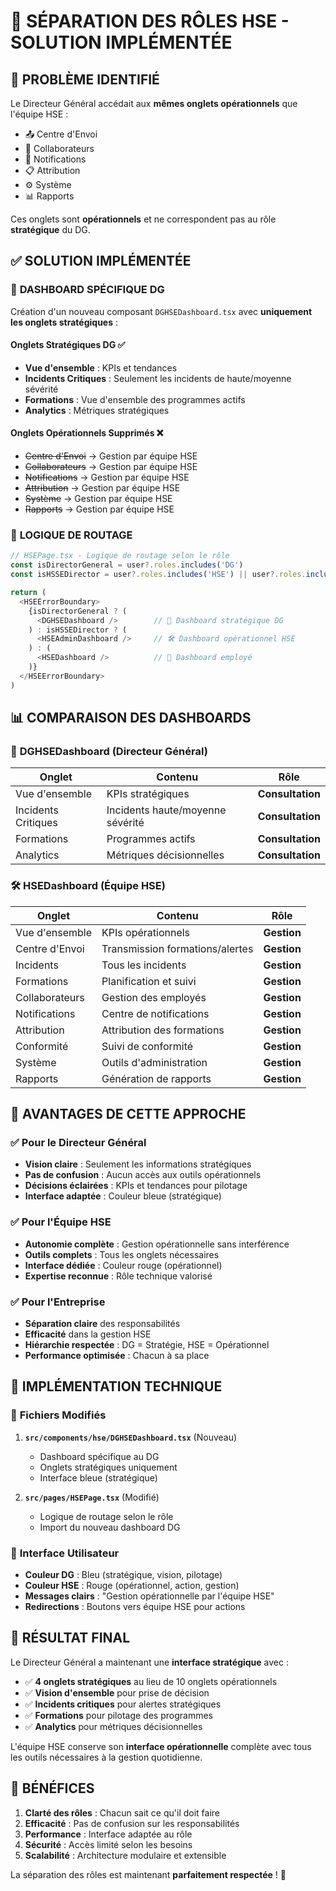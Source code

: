 # 🎯 SÉPARATION DES RÔLES HSE - SOLUTION IMPLÉMENTÉE

## 🚨 PROBLÈME IDENTIFIÉ

Le Directeur Général accédait aux **mêmes onglets opérationnels** que l'équipe HSE :
- 📤 Centre d'Envoi
- 👥 Collaborateurs  
- 🔔 Notifications
- 📋 Attribution
- ⚙️ Système
- 📊 Rapports

Ces onglets sont **opérationnels** et ne correspondent pas au rôle **stratégique** du DG.

## ✅ SOLUTION IMPLÉMENTÉE

### 🎯 **DASHBOARD SPÉCIFIQUE DG**

Création d'un nouveau composant `DGHSEDashboard.tsx` avec **uniquement les onglets stratégiques** :

#### **Onglets Stratégiques DG** ✅
- **Vue d'ensemble** : KPIs et tendances
- **Incidents Critiques** : Seulement les incidents de haute/moyenne sévérité
- **Formations** : Vue d'ensemble des programmes actifs
- **Analytics** : Métriques stratégiques

#### **Onglets Opérationnels Supprimés** ❌
- ~~Centre d'Envoi~~ → Gestion par équipe HSE
- ~~Collaborateurs~~ → Gestion par équipe HSE
- ~~Notifications~~ → Gestion par équipe HSE
- ~~Attribution~~ → Gestion par équipe HSE
- ~~Système~~ → Gestion par équipe HSE
- ~~Rapports~~ → Gestion par équipe HSE

### 🔄 **LOGIQUE DE ROUTAGE**

```typescript
// HSEPage.tsx - Logique de routage selon le rôle
const isDirectorGeneral = user?.roles.includes('DG')
const isHSSEDirector = user?.roles.includes('HSE') || user?.roles.includes('COMPLIANCE')

return (
  <HSEErrorBoundary>
    {isDirectorGeneral ? (
      <DGHSEDashboard />        // 👑 Dashboard stratégique DG
    ) : isHSSEDirector ? (
      <HSEAdminDashboard />     // 🛠️ Dashboard opérationnel HSE
    ) : (
      <HSEDashboard />          // 👥 Dashboard employé
    )}
  </HSEErrorBoundary>
)
```

## 📊 **COMPARAISON DES DASHBOARDS**

### 👑 **DGHSEDashboard** (Directeur Général)
| Onglet | Contenu | Rôle |
|--------|---------|------|
| Vue d'ensemble | KPIs stratégiques | **Consultation** |
| Incidents Critiques | Incidents haute/moyenne sévérité | **Consultation** |
| Formations | Programmes actifs | **Consultation** |
| Analytics | Métriques décisionnelles | **Consultation** |

### 🛠️ **HSEDashboard** (Équipe HSE)
| Onglet | Contenu | Rôle |
|--------|---------|------|
| Vue d'ensemble | KPIs opérationnels | **Gestion** |
| Centre d'Envoi | Transmission formations/alertes | **Gestion** |
| Incidents | Tous les incidents | **Gestion** |
| Formations | Planification et suivi | **Gestion** |
| Collaborateurs | Gestion des employés | **Gestion** |
| Notifications | Centre de notifications | **Gestion** |
| Attribution | Attribution des formations | **Gestion** |
| Conformité | Suivi de conformité | **Gestion** |
| Système | Outils d'administration | **Gestion** |
| Rapports | Génération de rapports | **Gestion** |

## 🎯 **AVANTAGES DE CETTE APPROCHE**

### ✅ **Pour le Directeur Général**
- **Vision claire** : Seulement les informations stratégiques
- **Pas de confusion** : Aucun accès aux outils opérationnels
- **Décisions éclairées** : KPIs et tendances pour pilotage
- **Interface adaptée** : Couleur bleue (stratégique)

### ✅ **Pour l'Équipe HSE**
- **Autonomie complète** : Gestion opérationnelle sans interférence
- **Outils complets** : Tous les onglets nécessaires
- **Interface dédiée** : Couleur rouge (opérationnel)
- **Expertise reconnue** : Rôle technique valorisé

### ✅ **Pour l'Entreprise**
- **Séparation claire** des responsabilités
- **Efficacité** dans la gestion HSE
- **Hiérarchie respectée** : DG = Stratégie, HSE = Opérationnel
- **Performance optimisée** : Chacun à sa place

## 🔧 **IMPLÉMENTATION TECHNIQUE**

### 📁 **Fichiers Modifiés**
1. **`src/components/hse/DGHSEDashboard.tsx`** (Nouveau)
   - Dashboard spécifique au DG
   - Onglets stratégiques uniquement
   - Interface bleue (stratégique)

2. **`src/pages/HSEPage.tsx`** (Modifié)
   - Logique de routage selon le rôle
   - Import du nouveau dashboard DG

### 🎨 **Interface Utilisateur**
- **Couleur DG** : Bleu (stratégique, vision, pilotage)
- **Couleur HSE** : Rouge (opérationnel, action, gestion)
- **Messages clairs** : "Gestion opérationnelle par l'équipe HSE"
- **Redirections** : Boutons vers équipe HSE pour actions

## 🎉 **RÉSULTAT FINAL**

Le Directeur Général a maintenant une **interface stratégique** avec :
- ✅ **4 onglets stratégiques** au lieu de 10 onglets opérationnels
- ✅ **Vision d'ensemble** pour prise de décision
- ✅ **Incidents critiques** pour alertes stratégiques
- ✅ **Formations** pour pilotage des programmes
- ✅ **Analytics** pour métriques décisionnelles

L'équipe HSE conserve son **interface opérationnelle** complète avec tous les outils nécessaires à la gestion quotidienne.

## 🚀 **BÉNÉFICES**

1. **Clarté des rôles** : Chacun sait ce qu'il doit faire
2. **Efficacité** : Pas de confusion sur les responsabilités
3. **Performance** : Interface adaptée au rôle
4. **Sécurité** : Accès limité selon les besoins
5. **Scalabilité** : Architecture modulaire et extensible

La séparation des rôles est maintenant **parfaitement respectée** ! 🎯

